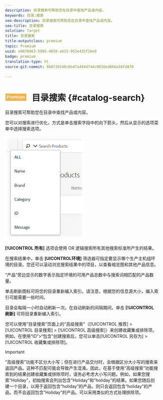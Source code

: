 ```yaml
---
description: 目录搜索可帮助您在目录中查找产品或内容。
keywords: 目录;搜索
seo-description: 目录搜索可帮助您在目录中查找产品或内容。
seo-title: 目录搜索
solution: Target
title: 目录搜索
title-outputclass: premium
topic: Premium
uuid: e0876963-5905-4850-a615-953e435f26e9
badge: premium
translation-type: ht
source-git-commit: 9b8f39240cbbd7a494d74dc0016ed666a58fd870

---
```



# ![PREMIUM](/help/assets/premium.png) 目录搜索 {#catalog-search}

目录搜索可帮助您在目录中查找产品或内容。

您可以对搜索进行优化，方式是单击搜索字段中的向下箭头，然后从显示的选项菜单中选择搜索选项。

![](assets/searchproductsmenu.png)

**[!UICONTROL 所有]** 选项会使用 OR 逻辑搜索所有其他搜索标准所产生的结果。

在搜索结果中，单击 **[UICONTROL环境]** 筛选器可指定要显示哪个生产主机组环境的目录。您还可以滚动浏览搜索结果中的项目，以查看缩览图和其他产品信息。

“产品”旁边显示的数字表示指定环境的可用产品总数中与搜索词相匹配的产品数量。

单击刷新图标可将您的目录重新编入索引。请注意，根据您的信息源大小，编入索引可能需要一些时间。

目录会每隔一小时自动刷新一次。在自动刷新的间隔期间，单击 **[!UICONTROL 刷新]** 可将目录重新编入索引。

您可以使用“目录搜索”页面上的“高级搜索”（[!UICONTROL 推荐] &gt; [!UICONTROL 目录搜索] &gt; [!UICONTROL 高级搜索]）来创建收藏集或排除项。例如，在使用“ID”&gt;“包含”创建搜索后，您可以单击[!UICONTROL 另存为] &gt; [!UICONTROL 收藏集或排除项]。

>[!IMPORTANT]
>
>“高级搜索”功能不区分大小写；但在进行产品交付时，会根据区分大小写的搜索来返回产品。这种不匹配可能会导致产生混淆。因此，在基于使用“高级搜索”功能搜索到的结果创建收藏集或排除项时，请务必考虑大小写问题。例如，如果您搜索“Holiday”，初始搜索会列出包含“Holiday”和“holiday”的结果。如果您随后创建一个目录，以用于返回包含“holiday”的产品，则只会返回包含“holiday”的产品，而不会返回包含“Holiday”的产品。可以采用类似的方式处理排除项。